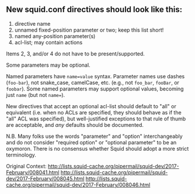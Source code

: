 New squid.conf directives should look like this:
----

1. directive name
2. unnamed fixed-position parameter or two; keep this list short!
3. named any-position parameter(s)
4. acl-list; may contain actions

Items 2, 3, and/or 4 do not have to be present/supported.

Some parameters may be optional.

Named parameters have `name=value` syntax. Parameter names use dashes
(`foo-bar`), not snake_case, camelCase, etc. (e.g., not `foo_bar`, `fooBar`,
or `foobar`). Some named parameters may support optional values, becoming just
`name` (but not `name=`).

New directives that accept an optional acl-list should default to "all" or
equivalent (i.e. when no ACLs are specified, they should behave as if the
"all" ACL was specified), but well-justified exceptions to that rule of thumb
are acceptable, and _any_ defaults should be documented.

N.B. Many folks use the words "parameter" and "option" interchangeably and do
not consider "required option" or "optional parameter" to be an oxymoron.
There is no consensus whether Squid should adopt a more strict terminology.

Original Context:
http://lists.squid-cache.org/pipermail/squid-dev/2017-February/008041.html
http://lists.squid-cache.org/pipermail/squid-dev/2017-February/008045.html
http://lists.squid-cache.org/pipermail/squid-dev/2017-February/008046.html
